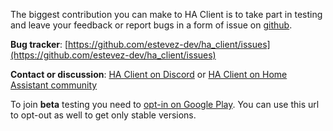 The biggest contribution you can make to HA Client is to take part in testing and leave your feedback or report bugs in a form of issue on [github](https://github.com/estevez-dev/ha_client/issues).

**Bug tracker**: [https://github.com/estevez-dev/ha_client/issues](https://github.com/estevez-dev/ha_client/issues)

**Contact or discussion**: [HA Client on Discord](https://discord.gg/u9vq7QE) or [HA Client on Home Assistant community](https://community.home-assistant.io/c/mobile-apps/ha-client-android)

To join **beta** testing you need to [opt-in on Google Play](https://play.google.com/apps/testing/com.keyboardcrumbs.haclient). You can use this url to opt-out as well to get only stable versions.
